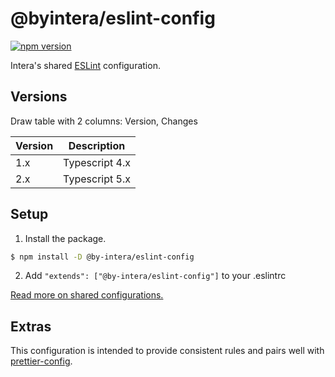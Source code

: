 # @byintera/eslint-config

[![npm version](https://badge.fury.io/js/%40byintera%2Feslint-config.svg)](https://badge.fury.io/js/%40byintera%2Feslint-config)

Intera's shared [ESLint](https://eslint.org/) configuration.

## Versions

Draw table with 2 columns: Version, Changes

| Version | Description    |
| ------- | -------------- |
| 1.x     | Typescript 4.x |
| 2.x     | Typescript 5.x |

## Setup

1. Install the package.

```sh
$ npm install -D @by-intera/eslint-config
```

2. Add `"extends": ["@by-intera/eslint-config"]` to your .eslintrc

[Read more on shared configurations.](https://eslint.org/docs/user-guide/configuring/#extending-configuration-files)

## Extras

This configuration is intended to provide consistent rules and pairs well with [prettier-config](https://github.com/by-intera/prettier-config).
